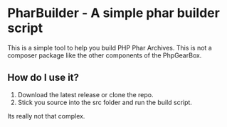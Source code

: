 PharBuilder - A simple phar builder script
================================================================================
This is a simple tool to help you build PHP Phar Archives.
This is not a composer package like the other components of the PhpGearBox.

How do I use it?
--------------------------------------------------------------------------------
1. Download the latest release or clone the repo.
2. Stick you source into the src folder and run the build script.

Its really not that complex.
